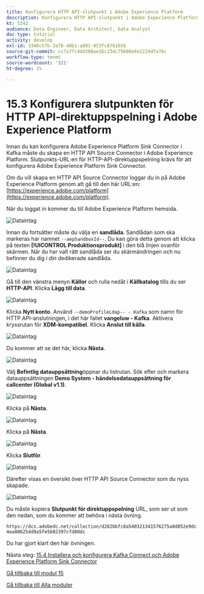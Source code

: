 ```yaml
---
title: Konfigurera HTTP API-slutpunkt i Adobe Experience Platform
description: Konfigurera HTTP API-slutpunkt i Adobe Experience Platform
kt: 5342
audience: Data Engineer, Data Architect, Data Analyst
doc-type: tutorial
activity: develop
exl-id: 3346c57b-3a78-40b1-a891-053fc8781659
source-git-commit: cc7a77c4dd380ae1bc23dc75608e8e2224dfe78c
workflow-type: tm+mt
source-wordcount: '321'
ht-degree: 1%

---
```


# 15.3 Konfigurera slutpunkten för HTTP API-direktuppspelning i Adobe Experience Platform

Innan du kan konfigurera Adobe Experience Platform Sink Connector i Kafka måste du skapa en HTTP API Source Connector i Adobe Experience Platform. Slutpunkts-URL:en för HTTP-API-direktuppspelning krävs för att konfigurera Adobe Experience Platform Sink Connector.

Om du vill skapa en HTTP API Source Connector loggar du in på Adobe Experience Platform genom att gå till den här URL:en: [https://experience.adobe.com/platform](https://experience.adobe.com/platform).

När du loggat in kommer du till Adobe Experience Platform hemsida.

![Dataintag](../module2/images/home.png)

Innan du fortsätter måste du välja en **sandlåda**. Sandlådan som ska markeras har namnet ``--aepSandboxId--``. Du kan göra detta genom att klicka på texten **[!UICONTROL Produktionsprodukt]** i den blå linjen ovanför skärmen. När du har valt rätt sandlåda ser du skärmändringen och nu befinner du dig i din dedikerade sandlåda.

![Dataintag](../module2/images/sb1.png)

Gå till den vänstra menyn **Källor** och rulla nedåt i **Källkatalog** tills du ser **HTTP-API**. Klicka **Lägg till data**.

![Dataintag](./images/kaep1.png)

Klicka **Nytt konto**. Använd `--demoProfileLdap-- - Kafka` som namn för HTTP API-anslutningen, i det här fallet **vangeluw - Kafka**. Aktivera kryssrutan för **XDM-kompatibel**. Klicka **Anslut till källa**.

![Dataintag](./images/kaep2.png)

Du kommer att se det här, klicka **Nästa**.

![Dataintag](./images/kaep3.png)

Välj **Befintlig datauppsättning**&#x200B;öppnar du listrutan. Sök efter och markera datauppsättningen **Demo System - händelsedatauppsättning för callcenter (Global v1.1)**.

![Dataintag](./images/kaep4.png)

Klicka på **Nästa**.

![Dataintag](./images/kaep6.png)

Klicka på **Nästa**.

![Dataintag](./images/kaep7.png)

Klicka **Slutför**.

![Dataintag](./images/kaep8.png)

Därefter visas en översikt över HTTP API Source Connector som du nyss skapade.

![Dataintag](./images/kaep9.png)

Du måste kopiera **Slutpunkt för direktuppspelning** URL, som ser ut som den nedan, som du kommer att behöva i nästa övning.

`https://dcs.adobedc.net/collection/d282bbfc8a540321341576275a8d052e9dc4ea80625dd9a5fe5b02397cfd80dc`

Du har gjort klart den här övningen.

Nästa steg: [15.4 Installera och konfigurera Kafka Connect och Adobe Experience Platform Sink Connector](./ex4.md)

[Gå tillbaka till modul 15](./aep-apache-kafka.md)

[Gå tillbaka till Alla moduler](../../overview.md)
